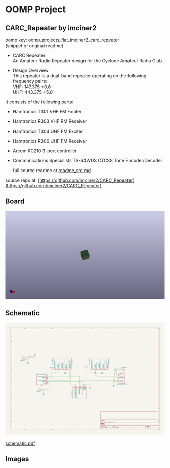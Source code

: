 # OOMP Project  
## CARC_Repeater  by imciner2  
  
oomp key: oomp_projects_flat_imciner2_carc_repeater  
(snippet of original readme)  
  
- CARC Repeater  
An Amateur Radio Repeater design for the Cyclone Amateur Radio Club  
  
- Design Overview  
This repeater is a dual-band repeater operating on the following frequency pairs:  
VHF: 147.375 +0.6  
UHF: 443.375 +5.0  
  
It consists of the following parts:  
* Hamtronics T301 VHF FM Exciter  
* Hamtronics R303 VHF RM Receiver  
* Hamtronics T304 UHF FM Exciter  
* Hamtronics R306 UHF FM Receiver  
* Arcom RC210 3-port controller  
* Communications Specialists TS-64WDS CTCSS Tone Encoder/Decoder  
  
  
  
  full source readme at [readme_src.md](readme_src.md)  
  
source repo at: [https://github.com/imciner2/CARC_Repeater](https://github.com/imciner2/CARC_Repeater)  
## Board  
  
[![working_3d.png](working_3d_600.png)](working_3d.png)  
## Schematic  
  
[![working_schematic.png](working_schematic_600.png)](working_schematic.png)  
  
[schematic pdf](working_schematic.pdf)  
## Images  

